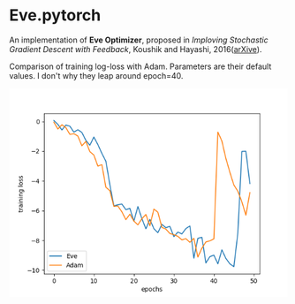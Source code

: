 # Eve.pytorch

An implementation of **Eve Optimizer**, proposed in *Imploving Stochastic Gradient Descent with Feedback*, Koushik and Hayashi, 2016([arXive](https://arxiv.org/abs/1611.01505)).

Comparison of training log-loss with Adam. Parameters are their default values. I don't why they leap around epoch=40.

![losses](eve_losses.png)
